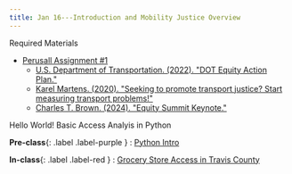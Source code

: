 ```yaml
---
title: Jan 16---Introduction and Mobility Justice Overview
---
```


Required Materials  
* [Perusall Assignment #1](https://utexas.instructure.com/courses/1410081/assignments/6953256)  
    * [U.S. Department of Transportation. (2022). "DOT Equity Action Plan."](https://www.transportation.gov/sites/dot.gov/files/2022-04/Equity_Action_Plan.pdf)
    * [Karel Martens. (2020). "Seeking to promote transport justice? Start measuring transport problems!"](https://www.youtube.com/watch?v=B2kxy6cBjxc)
    * [Charles T. Brown. (2024). "Equity Summit Keynote."](https://www.youtube.com/watch?v=zWUn-Q0j_iI&t=1167s)

Hello World! Basic Access Analyis in Python

**Pre-class**{: .label .label-purple }
: [Python Intro](https://colab.research.google.com/drive/1-ylSsNKmzE0cVfx-1nfTn6k6H8VqU8bh?usp=sharing)

**In-class**{: .label .label-red }
: [Grocery Store Access in Travis County](https://colab.research.google.com/drive/1LekNDagbs-jXQ5O84JxBPY52EriXiVCF?usp=sharing)